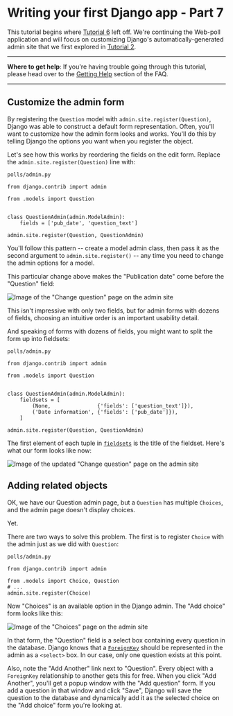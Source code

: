 # Writing your first Django app - Part 7

This tutorial begins where [Tutorial 6](https://github.com/AndrewSRea/My_Learning_Port_II/tree/main/Django/Django_App_Part_6#writing-your-first-django-app---part-6) left off. We're continuing the Web-poll application and will focus on customizing Django's automatically-generated admin site that we first explored in [Tutorial 2](https://github.com/AndrewSRea/My_Learning_Port_II/tree/main/Django/Django_App_Part_2#writing-your-first-django-app---part-2).

<hr>

**Where to get help**: If you're having trouble going through this tutorial, please head over to the [Getting Help](https://docs.djangoproject.com/en/3.1/faq/help/) section of the FAQ.

<hr>

## Customize the admin form

By registering the `Question` model with `admin.site.register(Question)`, Django was able to construct a default form representation. Often, you'll want to customize how the admin form looks and works. You'll do this by telling Django the options you want when you register the object.

Let's see how this works by reordering the fields on the edit form. Replace the `admin.site.register(Question)` line with:

`polls/admin.py`

```
from django.contrib import admin

from .models import Question


class QuestionAdmin(admin.ModelAdmin):
    fields = ['pub_date', 'question_text']

admin.site.register(Question, QuestionAdmin)
```

You'll follow this pattern -- create a model admin class, then pass it as the second argument to `admin.site.register()` -- any time you need to change the admin options for a model.

This particular change above makes the "Publication date" come before the "Question" field:

![Image of the "Change question" page on the admin site](https://docs.djangoproject.com/en/3.1/_images/admin07.png)

This isn't impressive with only two fields, but for admin forms with dozens of fields, choosing an intuitive order is an important usability detail.

And speaking of forms with dozens of fields, you might want to split the form up into fieldsets:

`polls/admin.py`

```
from django.contrib import admin

from .models import Question


class QuestionAdmin(admin.ModelAdmin):
    fieldsets = [
        (None,               {'fields': ['question_text']}),
        ('Date information', {'fields': ['pub_date']}),
    ]

admin.site.register(Question, QuestionAdmin)
```

The first element of each tuple in [`fieldsets`](https://docs.djangoproject.com/en/3.1/ref/contrib/admin/#django.contrib.admin.ModelAdmin.fieldsets) is the title of the fieldset. Here's what our form looks like now:

![Image of the updated "Change question" page on the admin site](https://docs.djangoproject.com/en/3.1/_images/admin08t.png)

## Adding related objects

OK, we have our Question admin page, but a `Question` has multiple `Choices`, and the admin page doesn't display choices. 

Yet.

There are two ways to solve this problem. The first is to register `Choice` with the admin just as we did with `Question`:

`polls/admin.py`

```
from django.contrib import admin

from .models import Choice, Question
# ...
admin.site.register(Choice)
```

Now "Choices" is an available option in the Django admin. The "Add choice" form looks like this:

![Image of the "Choices" page on the admin site](https://docs.djangoproject.com/en/3.1/_images/admin09.png)

In that form, the "Question" field is a select box containing every question in the database. Django knows that a [`ForeignKey`](https://docs.djangoproject.com/en/3.1/ref/models/fields/#django.db.models.ForeignKey) should be represented in the admin as a `<select>` box. In our case, only one question exists at this point.

Also, note the "Add Another" link next to "Question". Every object with a `ForeignKey` relationship to another gets this for free. When you click "Add Another", you'll get a popup window with the "Add question" form. If you add a question in that window and click "Save", Django will save the question to the database and dynamically add it as the selected choice on the "Add choice" form you're looking at.

